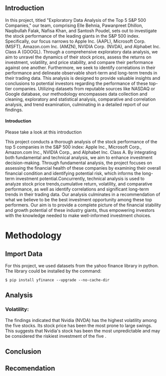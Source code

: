## Introduction
In this project, titled "Exploratory Data Analysis of the Top 5 S&P 500 Companies," our team, comprising Elle Behnia, Pawanpreet Dhillon, Naqibullah Falak, Nafisa Khan, and Santosh Poudel, sets out to investigate the stock performance of the leading giants in the S&P 500 index. Specifically, our focus narrows to Apple Inc. (AAPL), Microsoft Corp. (MSFT), Amazon.com Inc. (AMZN), NVIDIA Corp. (NVDA), and Alphabet Inc. Class A (GOOGL). Through a comprehensive exploratory data analysis, we aim to unravel the dynamics of their stock prices, assess the returns on investment, volatility, and price stability, and compare their performance against one another. Furthermore, we seek to identify correlations in their performance and delineate observable short-term and long-term trends in their trading data. This analysis is designed to provide valuable insights and conclusions to potential investors regarding the performance of these top-tier companies. Utilizing datasets from reputable sources like NASDAQ or Google database, our methodology encompasses data collection and cleaning, exploratory and statistical analysis, comparative and correlation analysis, and trend examination, culminating in a detailed report of our findings.

#### Introduction 
Please take a look at this introduction 

This project conducts a thorough analysis of the stock performance of the top 5 companies in the S&P 500 index: Apple Inc., Microsoft Corp., Amazon.com Inc., NVIDIA Corp., and Alphabet Inc. Class A. By integrating both fundamental and technical analysis, we aim to enhance investment decision-making. Through fundamental analysis, the project focuses on assessing the financial health of these companies by examining their overall financial condition and identifying potential risk, which informs the long-term investment potential.Concurrently, technical analysis is used to analyze stock price trends,cumulative return, volatility, and comparative performance, as well as identify correlations and significant long-term trends in their trading data. Our analysis culminates in a recommendation of what we believe to be the best investment opportunity among these top performers. Our aim is to provide a complete picture of the financial stability and growth potential of these industry giants, thus empowering investors with the knowledge needed to make well-informed investment choices.

# Methodology 
## Import Data
For this project, we used  datasets from the yahoo finance library in python. 
The library could be installed by the command: 
```{r import-data, echo = TRUE}
$ pip install yfinance --upgrade --no-cache-dir

```

## Analysis 
### Volatility: 
The findings indicated that Nvidia (NVDA) has the highest volatility among the five stocks. Its stock price has been the most prone to large swings. This suggests that Nvidia's stock has been the most unpredictable and may be considered the riskiest investment of the five .
## Conclusion

## Recomendation
